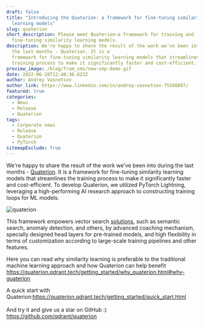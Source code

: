```yaml
---
draft: false
title: "Introducing the Quaterion: a framework for fine-tuning similarity
  learning models"
slug: quaterion
short_description: Please meet Quaterion—a framework for training and
  fine-tuning similarity learning models.
description: We're happy to share the result of the work we've been into during
  the last months - Quaterion. It is a
  framework for fine-tuning similarity learning models that streamlines the
  training process to make it significantly faster and cost-efficient.
preview_image: /blog/from_cms/new-cmp-demo.gif
date: 2022-06-28T12:48:36.622Z
author: Andrey Vasnetsov
author_link: https://www.linkedin.com/in/andrey-vasnetsov-75268897/
featured: true
categories:
  - News
  - Release
  - Quaterion
tags:
  - Corporate news
  - Release
  - Quaterion
  - PyTorch
sitemapExclude: True
---
```


We're happy to share the result of the work we've been into during the last months -
[Quaterion](https://quaterion.qdrant.tech/). It is a framework for fine-tuning similarity learning models that streamlines the training process to make it significantly faster and cost-efficient.
To develop Quaterion, we utilized PyTorch Lightning, leveraging a high-performing AI research approach to constructing training loops for ML models.

![quaterion](/blog/from_cms/new-cmp-demo.gif)

This framework empowers vector search [solutions](https://qdrant.tech/solutions/), such as semantic search, anomaly detection, and others, by advanced coaching mechanism, specially designed head layers for pre-trained models, and high flexibility in terms of customization according to large-scale training pipelines and other features.

Here you can read why similarity learning is preferable to the traditional machine learning approach and how Quaterion can help benefit <https://quaterion.qdrant.tech/getting_started/why_quaterion.html#why-quaterion>   

A quick start with Quaterion:<https://quaterion.qdrant.tech/getting_started/quick_start.html>\
\
And try it and give us a star on GitHub :) <https://github.com/qdrant/quaterion>